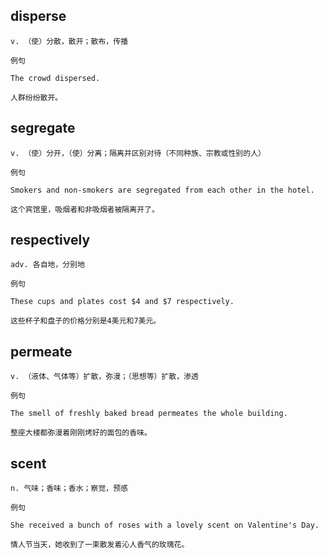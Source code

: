 ## disperse
```
v. （使）分散，散开；散布，传播

例句

The crowd dispersed.

人群纷纷散开。
```
## segregate
```
v. （使）分开，（使）分离；隔离并区别对待（不同种族、宗教或性别的人）

例句

Smokers and non-smokers are segregated from each other in the hotel.

这个宾馆里，吸烟者和非吸烟者被隔离开了。
```
## respectively
```
adv. 各自地，分别地

例句

These cups and plates cost $4 and $7 respectively.

这些杯子和盘子的价格分别是4美元和7美元。
```
## permeate
```
v. （液体、气体等）扩散，弥漫；（思想等）扩散，渗透

例句

The smell of freshly baked bread permeates the whole building.

整座大楼都弥漫着刚刚烤好的面包的香味。
```
## scent
```
n. 气味；香味；香水；察觉，预感

例句

She received a bunch of roses with a lovely scent on Valentine's Day.

情人节当天，她收到了一束散发着沁人香气的玫瑰花。
```